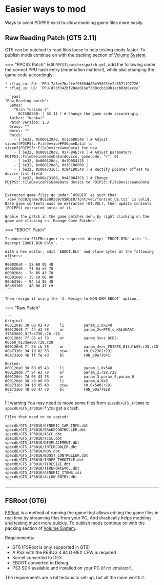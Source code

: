 # Easier ways to mod

Ways to avoid PDIPFS exist to allow modding game files more easily.

## Raw Reading Patch (GT5 2.11)
GT5 can be patched to read files loose to help testing mods faster. To publish mods continue on with the packing section of [Volume System](../basics/volume_system.md).

=== "RPCS3 Patch"
    Edit `RPCS3\patches\patch.yml`, add the following under the correct PPU hash entry (indentation matters!), while also changing the game code accordingly:
    
    * :flag_eu: EU: `PPU-7a5ee7bc2fef9566dd80e35893fe2c5571197726`
    * :flag_us: US: `PPU-d73f342bf28ee016ef3d0ccb309b1acb03d8ecce`

    ```yaml
    "Raw Reading patch":
      Games:
        "Gran Turismo 5":
          BCES00569: [ 02.11 ] # Change the game code accordingly
      Author: "Nenkai"
      Patch Version: 1.0
      Group: ""
      Notes: ""
      Patch:
        - [ be32, 0x000120a0, 0x38600548 ] # Adjust sizeof(PDIPS3::FileDevicePFSGameData) to sizeof(PDIPS3::FileDeviceGameData) for new
        - [ be32, 0x000120d8, 0x7F84E378 ] # Adjust parameters PDIPS3::FileDeviceGameData(device, gamecode, "/", 0)
        - [ be32, 0x000120dc, 0x7D054378 ]
        - [ be32, 0x000120e0, 0x38C00000 ]
        - [ be32, 0x00a7316c, 0x941D0540 ] # Rectify pointer offset to device list field
        - [ be32, 0x00a73160, 0x480047C9 ] # Change PDIPS3::FileDevicePFSGameData device to PDIPS3::FileDeviceGameData
    ```
    
    Extracted game files go under `USRDIR` as such that `/dev_hdd0/game/BCES00569/USRDIR/font/vec/fontset_US.txt` is valid. Base game contents must be extracted (GT.VOL), then update contents (PDIPFS) extracted ontop of it. 
    
    Enable the patch in the game patches menu by right clicking on the game and clicking on `Manage Game Patches`.

=== "EBOOT Patch"

    TrueAncestorSELFResigner is required. decrypt `EBOOT.BIN` with `1. Decrypt EBOOT.BIN Only`.

    With a hex editor, edit `EBOOT.ELF` and place bytes at the following offsets:
    ```
    000020a0 - 38 60 05 48
    000020d8 - 7f 84 e3 78
    000020dc - 7d 05 43 78
    000020e0 - 38 c0 00 00
    00a6316c - 94 1d 05 40
    00a63160 - 48 00 47 c9
    ```

    Then resign it using the `2. Resign to NON-DRM EBOOT` option.

=== "Raw Patch"

    ```
    Original
    000120a0 38 60 02 40     li         param_1,0x240
    000120d8 7f 44 d3 78     or         param_2=>PTR_s_KALAHARI-37863889_017cc738,r26,r26
    000120dc 7f 85 e3 78     or         param_3=>s_BCES-00569_013dee60,r28,r28
    000120e0 7f 26 cb 78     or         param_4=>s_PDIPFS_013dfb00,r25,r25
    00a7316c 94 1d 02 38     stwu       r0,0x238(r29)
    00a73160 4b ff fe ed     bl         FUN_00a7304c 

    Edited:
    000120a0 38 60 05 48     li         param_1,0x548
    000120d8 7f 84 e3 78     or         param_2,r28,r28
    000120dc 7d 05 43 78     or         param_3,param_6,param_6
    000120e0 38 c0 00 00     li         param_4,0x0
    00a7316c 94 1d 05 40     stwu       r0,0x540(r29)
    00a73160 48 00 47 c9     bl         FUN_00a77928 
    ```

!!! warning
    You may need to move some files from `specdb/GT5_JP3009` to `specdb/GT5_JP3010` if you get a crash.

    Files that need to be copied:
    ```
    specdb/GT5_JP3010/GENERIC_CAR_INFO.dbt
    specdb/GT5_JP3010/BRAKECONTROLLER.dbt
    specdb/GT5_JP3010/ASCC.dbt
    specdb/GT5_JP3010/TCSC.dbt
    specdb/GT5_JP3010/DISPLACEMENT.dbt
    specdb/GT5_JP3010/INTERCOOLER.dbt
    specdb/GT5_JP3010/NOS.dbt
    specdb/GT5_JP3010/BOOST_CONTROLLER.dbt
    specdb/GT5_JP3010/INDEP_THROTTLE.dbt
    specdb/GT5_JP3010/TIRESIZE.dbt
    specdb/GT5_JP3010/TIREFORCEVOL.dbt
    specdb/GT5_JP3010/GENERIC_ITEMS.idi
    specdb/GT5_JP3010/ALLOW_ENTRY.dbt
    ```

---

## FSRoot (GT6)

[FSRoot](../other/fsroot.md) is a method of running the game that allows editing the game files in real time by streaming files from your PC, And drastically helps modding and testing much more quickly. To publish mods continue on with the packing section of [Volume System](../basics/volume_system.md).

Requirements:

* GT6 (FSRoot is only supported in GT6)
* A PS3 with the REBUG 4.84 D-REX CFW is required
* Kernel converted to DEX
* EBOOT converted to Debug 
* PS3 SDK available and installed on your PC (if no emulator).

The requirements are a bit tedious to set-up, but all the more worth it.